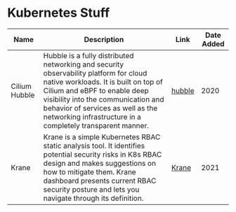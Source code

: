 # Kubernetes Stuff

|     Name      |                                                                                                                                              Description                                                                                                                                              |                    Link                    | Date Added |
| ------------- | ----------------------------------------------------------------------------------------------------------------------------------------------------------------------------------------------------------------------------------------------------------------------------------------------------- | ------------------------------------------ | ---------- |
| Cilium Hubble | Hubble is a fully distributed networking and security observability platform for cloud native workloads. It is built on top of Cilium and eBPF to enable deep visibility into the communication and behavior of services as well as the networking infrastructure in a completely transparent manner. | [hubble](https://github.com/cilium/hubble) | 2020       |
| Krane         | Krane is a simple Kubernetes RBAC static analysis tool. It identifies potential security risks in K8s RBAC design and makes suggestions on how to mitigate them. Krane dashboard presents current RBAC security posture and lets you navigate through its definition.                                 | [Krane](https://github.com/appvia/krane)   | 2021       |
